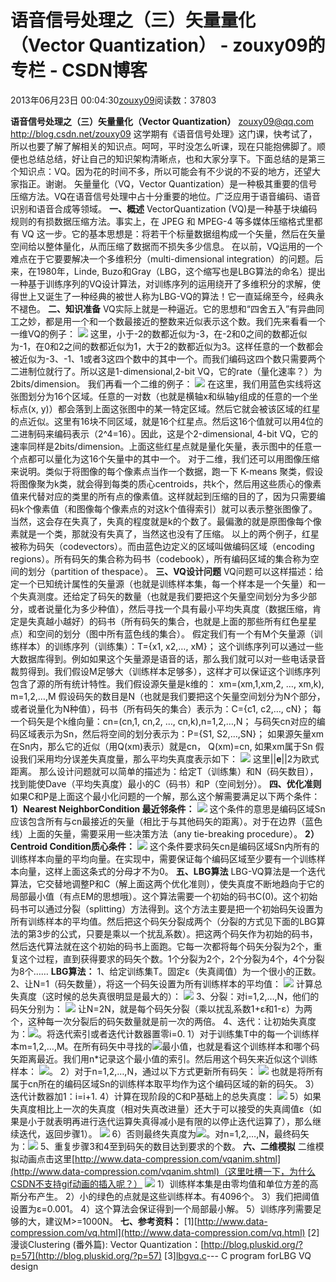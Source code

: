 
# 语音信号处理之（三）矢量量化（Vector Quantization） - zouxy09的专栏 - CSDN博客


2013年06月23日 00:04:30[zouxy09](https://me.csdn.net/zouxy09)阅读数：37803


**语音信号处理之（三）矢量量化（Vector Quantization）**
zouxy09@qq.com
http://blog.csdn.net/zouxy09
这学期有《语音信号处理》这门课，快考试了，所以也要了解了解相关的知识点。呵呵，平时没怎么听课，现在只能抱佛脚了。顺便也总结总结，好让自己的知识架构清晰点，也和大家分享下。下面总结的是第三个知识点：VQ。因为花的时间不多，所以可能会有不少说的不妥的地方，还望大家指正。谢谢。
矢量量化（VQ，Vector Quantization）是一种极其重要的信号压缩方法。VQ在语音信号处理中占十分重要的地位。广泛应用于语音编码、语音识别和语音合成等领域。
**一、概述**
VectorQuantization (VQ)是一种基于块编码规则的有损数据压缩方法。事实上，在 JPEG 和 MPEG-4 等多媒体压缩格式里都有 VQ 这一步。它的基本思想是：将若干个标量数据组构成一个矢量，然后在矢量空间给以整体量化，从而压缩了数据而不损失多少信息。
在以前，VQ运用的一个难点在于它要要解决一个多维积分（multi-dimensional integration）的问题。后来，在1980年，Linde, Buzo和Gray（LBG，这个缩写也是LBG算法的命名）提出一种基于训练序列的VQ设计算法，对训练序列的运用绕开了多维积分的求解，使得世上又诞生了一种经典的被世人称为LBG-VQ的算法！它一直延绵至今，经典永不褪色。
**二、知识准备**
VQ实际上就是一种逼近。它的思想和“四舍五入”有异曲同工之妙，都是用一个和一个数最接近的整数来近似表示这个数。我们先来看看一个一维VQ的例子：
![](https://img-blog.csdn.net/20130622235347703?watermark/2/text/aHR0cDovL2Jsb2cuY3Nkbi5uZXQvem91eHkwOQ==/font/5a6L5L2T/fontsize/400/fill/I0JBQkFCMA==/dissolve/70/gravity/Center)
这里，小于-2的数都近似为-3，在-2和0之间的数都近似为-1，在0和2之间的数都近似为1，大于2的数都近似为3。这样任意的一个数都会被近似为-3、-1、1或者3这四个数中的其中一个。而我们编码这四个数只需要两个二进制位就行了。所以这是1-dimensional,2-bit VQ，它的rate（量化速率？）为2bits/dimension。
我们再看一个二维的例子：
![](https://img-blog.csdn.net/20130622235406531?watermark/2/text/aHR0cDovL2Jsb2cuY3Nkbi5uZXQvem91eHkwOQ==/font/5a6L5L2T/fontsize/400/fill/I0JBQkFCMA==/dissolve/70/gravity/Center)
在这里，我们用蓝色实线将这张图划分为16个区域。任意的一对数（也就是横轴x和纵轴y组成的任意的一个坐标点(x, y)）都会落到上面这张图中的某一特定区域。然后它就会被该区域的红星的点近似。这里有16块不同区域，就是16个红星点。然后这16个值就可以用4位的二进制码来编码表示（2^4=16）。因此，这是个2-dimensional, 4-bit VQ，它的速率同样是2bits/dimension。上面这些红星点就是量化矢量，表示图中的任意一个点都可以量化为这16个矢量中的其中一个。
对于二维，我们还可以用图像压缩来说明。类似于将图像的每个像素点当作一个数据，跑一下 K-means 聚类，假设将图像聚为k类，就会得到每类的质心centroids，共k个，然后用这些质心的像素值来代替对应的类里的所有点的像素值。这样就起到压缩的目的了，因为只需要编码k个像素值（和图像每个像素点的对这k个值得索引）就可以表示整张图像了。当然，这会存在失真了，失真的程度就是k的个数了。最偏激的就是原图像每个像素就是一个类，那就没有失真了，当然这也没有了压缩。
以上的两个例子，红星被称为码矢（codevectors）。而由蓝色边定义的区域叫做编码区域（encoding regions）。所有码矢的集合称为码书（codebook），所有编码区域的集合称为空间的划分（partition of thespace）。
**三、VQ设计问题**
VQ问题可以这样描述：给定一个已知统计属性的矢量源（也就是训练样本集，每一个样本是一个矢量）和一个失真测度。还给定了码矢的数量（也就是我们要把这个矢量空间划分为多少部分，或者说量化为多少种值），然后寻找一个具有最小平均失真度（数据压缩，肯定是失真越小越好）的码书（所有码矢的集合，也就是上面的那些所有红色星星点）和空间的划分（图中所有蓝色线的集合）。
假定我们有一个有M个矢量源（训练样本）的训练序列（训练集）：T={x1, x2,…, xM}；
这个训练序列可以通过一些大数据库得到。例如如果这个矢量源是语音的话，那么我们就可以对一些电话录音裁剪得到。我们假设M足够大（训练样本足够多），这样才可以保证这个训练序列包含了源的所有统计特性。我们假设源矢量是k维的：
xm=(xm,1,xm,2, …, xm,k), m=1,2,…,M
假设码矢的数目是N（也就是我们要把这个矢量空间划分为N个部分，或者说量化为N种值），码书（所有码矢的集合）表示为：C={c1, c2,…, cN}；
每一个码矢是个k维向量：cn=(cn,1, cn,2, …, cn,k),n=1,2,…,N；
与码矢cn对应的编码区域表示为Sn，然后将空间的划分表示为：P={S1, S2,…,SN}；
如果源矢量xm在Sn内，那么它的近似（用Q(xm)表示）就是cn，
Q(xm)=cn, 如果xm属于Sn
假设我们采用均分误差失真度量，那么平均失真度表示如下：
![](https://img-blog.csdn.net/20130622235502375?watermark/2/text/aHR0cDovL2Jsb2cuY3Nkbi5uZXQvem91eHkwOQ==/font/5a6L5L2T/fontsize/400/fill/I0JBQkFCMA==/dissolve/70/gravity/Center)
这里||**e**||2为欧式距离。
那么设计问题就可以简单的描述为：给定T（训练集）和N（码矢数目），找到能使Dave（平均失真度）最小的C（码书）和P（空间划分）。
**四、优化准则**
如果C和P是上面这个最小化问题的一个解，那么这个解需要满足以下两个条件：
**1）Nearest NeighborCondition 最近邻条件：**
![](https://img-blog.csdn.net/20130622235532984?watermark/2/text/aHR0cDovL2Jsb2cuY3Nkbi5uZXQvem91eHkwOQ==/font/5a6L5L2T/fontsize/400/fill/I0JBQkFCMA==/dissolve/70/gravity/Center)
这个条件的意思是编码区域Sn应该包含所有与cn最接近的矢量（相比于与其他码矢的距离）。对于在边界（蓝色线）上面的矢量，需要采用一些决策方法（any tie-breaking procedure）。
**2）Centroid Condition质心条件：**
![](https://img-blog.csdn.net/20130622235547218?watermark/2/text/aHR0cDovL2Jsb2cuY3Nkbi5uZXQvem91eHkwOQ==/font/5a6L5L2T/fontsize/400/fill/I0JBQkFCMA==/dissolve/70/gravity/Center)
这个条件要求码矢cn是编码区域Sn内所有的训练样本向量的平均向量。在实现中，需要保证每个编码区域至少要有一个训练样本向量，这样上面这条式的分母才不为0。
**五、LBG算法**
LBG-VQ算法是一个迭代算法，它交替地调整P和C（解上面这两个优化准则），使失真度不断地趋向于它的局部最小值（有点EM的思想哦）。这个算法需要一个初始的码书C(0)。这个初始码书可以通过分裂（splitting）方法得到。这个方法主要是把一个初始码矢设置为所有训练样本的平均值。然后把这个码矢分裂成两个（分裂的方式见下面的LBG算法的第3步的公式，只要是乘以一个扰乱系数）。把这两个码矢作为初始的码书，然后迭代算法就在这个初始的码书上面跑。它每一次都将每个码矢分裂为2个，重复这个过程，直到获得要求的码矢个数。1个分裂为2个，2个分裂为4个，4个分裂为8个……
**LBG算法：**
1、给定训练集T。固定ɛ（失真阈值）为一个很小的正数。
2、让N=1（码矢数量），将这一个码矢设置为所有训练样本的平均值：
![](https://img-blog.csdn.net/20130622235725578?watermark/2/text/aHR0cDovL2Jsb2cuY3Nkbi5uZXQvem91eHkwOQ==/font/5a6L5L2T/fontsize/400/fill/I0JBQkFCMA==/dissolve/70/gravity/Center)
计算总失真度（这时候的总失真很明显是最大的）：
![](https://img-blog.csdn.net/20130622235747171?watermark/2/text/aHR0cDovL2Jsb2cuY3Nkbi5uZXQvem91eHkwOQ==/font/5a6L5L2T/fontsize/400/fill/I0JBQkFCMA==/dissolve/70/gravity/Center)
3、分裂：对i=1,2,…,N，他们的码矢分别为：
![](https://img-blog.csdn.net/20130622235759546?watermark/2/text/aHR0cDovL2Jsb2cuY3Nkbi5uZXQvem91eHkwOQ==/font/5a6L5L2T/fontsize/400/fill/I0JBQkFCMA==/dissolve/70/gravity/Center)
让N=2N，就是每个码矢分裂（乘以扰乱系数1+ɛ和1-ɛ）为两个，这种每一次分裂后的码矢数量就是前一次的两倍。
4、迭代：让初始失真度为：![](https://img-blog.csdn.net/20130622235816375?watermark/2/text/aHR0cDovL2Jsb2cuY3Nkbi5uZXQvem91eHkwOQ==/font/5a6L5L2T/fontsize/400/fill/I0JBQkFCMA==/dissolve/70/gravity/Center)。将迭代索引或者迭代计数器置零i=0.
1）对于训练集T中的每一个训练样本m=1,2,…,M。在所有码矢中寻找的![](https://img-blog.csdn.net/20130623000028578?watermark/2/text/aHR0cDovL2Jsb2cuY3Nkbi5uZXQvem91eHkwOQ==/font/5a6L5L2T/fontsize/400/fill/I0JBQkFCMA==/dissolve/70/gravity/Center)最小值，也就是看这个训练样本和哪个码矢距离最近。我们用n*记录这个最小值的索引。然后用这个码矢来近似这个训练样本：
![](https://img-blog.csdn.net/20130622235832046?watermark/2/text/aHR0cDovL2Jsb2cuY3Nkbi5uZXQvem91eHkwOQ==/font/5a6L5L2T/fontsize/400/fill/I0JBQkFCMA==/dissolve/70/gravity/Center)。
2）对于n=1,2,…,N，通过以下方式更新所有码矢：
![](https://img-blog.csdn.net/20130622235846828?watermark/2/text/aHR0cDovL2Jsb2cuY3Nkbi5uZXQvem91eHkwOQ==/font/5a6L5L2T/fontsize/400/fill/I0JBQkFCMA==/dissolve/70/gravity/Center)
也就是将所有属于cn所在的编码区域Sn的训练样本取平均作为这个编码区域的新的码矢。
3）迭代计数器加1：i=i+1.
4）计算在现阶段的C和P基础上的总失真度：
![](https://img-blog.csdn.net/20130622235906312?watermark/2/text/aHR0cDovL2Jsb2cuY3Nkbi5uZXQvem91eHkwOQ==/font/5a6L5L2T/fontsize/400/fill/I0JBQkFCMA==/dissolve/70/gravity/Center)
5）如果失真度相比上一次的失真度（相对失真改进量）还大于可以接受的失真阈值ɛ（如果是小于就表明再进行迭代运算失真得减小是有限的以停止迭代运算了），那么继续迭代，返回步骤1）。
![](https://img-blog.csdn.net/20130622235927546?watermark/2/text/aHR0cDovL2Jsb2cuY3Nkbi5uZXQvem91eHkwOQ==/font/5a6L5L2T/fontsize/400/fill/I0JBQkFCMA==/dissolve/70/gravity/Center)
6）否则最终失真度为![](https://img-blog.csdn.net/20130622235945687?watermark/2/text/aHR0cDovL2Jsb2cuY3Nkbi5uZXQvem91eHkwOQ==/font/5a6L5L2T/fontsize/400/fill/I0JBQkFCMA==/dissolve/70/gravity/Center)。对n=1,2,…,N，最终码矢为：![](https://img-blog.csdn.net/20130623000001218?watermark/2/text/aHR0cDovL2Jsb2cuY3Nkbi5uZXQvem91eHkwOQ==/font/5a6L5L2T/fontsize/400/fill/I0JBQkFCMA==/dissolve/70/gravity/Center)
5、重复步骤3和4至到码矢的数目达到要求的个数。
**六、二维模拟**
二维模拟动画点击这里[http://www.data-compression.com/vqanim.shtml](http://www.data-compression.com/vqanim.shtml)（这里吐槽一下，为什么CSDN不支持gif动画的插入呢？）
![](https://img-blog.csdn.net/20130623000258390?watermark/2/text/aHR0cDovL2Jsb2cuY3Nkbi5uZXQvem91eHkwOQ==/font/5a6L5L2T/fontsize/400/fill/I0JBQkFCMA==/dissolve/70/gravity/Center)
1）训练样本集是由零均值和单位方差的高斯分布产生。
2）小的绿色的点就是这些训练样本。有4096个。
3）我们把阈值设置为ɛ=0.001。
4）这个算法会保证得到一个局部最小解。
5）训练序列需要足够的大，建议M>=1000N。
**七、参考资料：**
[1][http://www.data-compression.com/vq.html](http://www.data-compression.com/vq.html)
[2]漫谈Clustering (番外篇): Vector Quantization：[http://blog.pluskid.org/?p=57](http://blog.pluskid.org/?p=57)
[3][lbgvq.c](http://www.data-compression.com/lbgvq.c)--- C program forLBG VQ design


